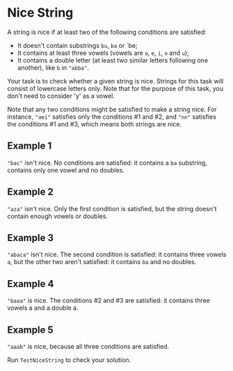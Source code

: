# Nice String

A string is nice if at least two of the following conditions are satisfied:

- It doesn't contain substrings `bu`, `ba` or `be;
- It contains at least three vowels (vowels are `a`, `e`, `i`, `o` and `u`);
- It contains a double letter (at least two similar letters following one another), like `b` in `"abba"`.

Your task is to check whether a given string is nice. Strings for this task will consist of lowercase letters only. Note that for the purpose of this task, you don't need to consider 'y' as a vowel.

Note that any two conditions might be satisfied to make a string nice. For instance, `"aei"` satisfies only the conditions #1 and #2, and `"nn"` satisfies the conditions #1 and #3, which means both strings are nice.

## Example 1

`"bac"` isn't nice. No conditions are satisfied: it contains a `ba` substring, contains only one vowel and no doubles.

## Example 2

`"aza"` isn't nice. Only the first condition is satisfied, but the string doesn't contain enough vowels or doubles.

## Example 3

`"abaca"` isn't nice. The second condition is satisfied: it contains three vowels `a`, but the other two aren't satisfied: it contains `ba` and no doubles.

## Example 4

`"baaa"` is nice. The conditions #2 and #3 are satisfied: it contains three vowels a and a double a.

## Example 5

`"aaab"` is nice, because all three conditions are satisfied.

Run `TestNiceString` to check your solution.
